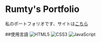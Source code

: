 # Rumty's Portfolio

私のポートフォリオです、サイトは[こちら](https://Rumty.github.io)

##使用言語
![HTML5](https://img.shields.io/badge/HTML5-E34F26?style=flat&logo=html5&logoColor=white)
![CSS3](https://img.shields.io/badge/CSS3-1572B6?style=flat&logo=css3&logoColor=white)
![JavaScript](https://img.shields.io/badge/$JavaScript-#F7DF1E.svg)
